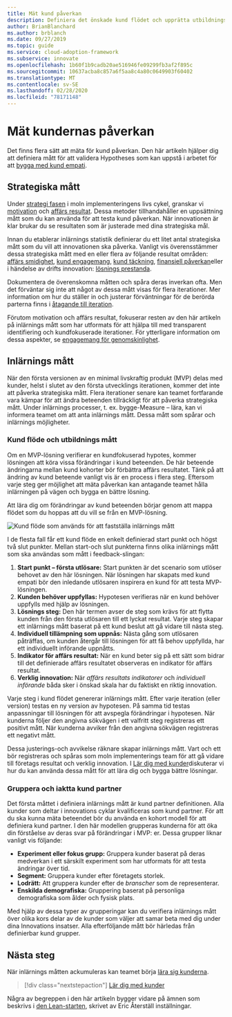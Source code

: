 ```yaml
---
title: Mät kund påverkan
description: Definiera det önskade kund flödet och upprätta utbildnings mått för att mäta kundens beteende och införande.
author: BrianBlanchard
ms.author: brblanch
ms.date: 09/27/2019
ms.topic: guide
ms.service: cloud-adoption-framework
ms.subservice: innovate
ms.openlocfilehash: 1b60f1b9cadb20ae516946fe09299fb3af2f895c
ms.sourcegitcommit: 10637acba8c857a6f5aa8c4a80c0649903f60402
ms.translationtype: MT
ms.contentlocale: sv-SE
ms.lasthandoff: 02/28/2020
ms.locfileid: "78171148"
---
```

# <a name="measure-for-customer-impact"></a>Mät kundernas påverkan

Det finns flera sätt att mäta för kund påverkan. Den här artikeln hjälper dig att definiera mått för att validera Hypotheses som kan uppstå i arbetet för att [bygga med kund empati](./build.md).

## <a name="strategic-metrics"></a>Strategiska mått

Under [strategi fasen](../../strategy/index.md) i moln implementeringens livs cykel, granskar vi [motivation](../../strategy/motivations.md) och [affärs resultat](../../strategy/business-outcomes/index.md). Dessa metoder tillhandahåller en uppsättning mått som du kan använda för att testa kund påverkan. När innovationen är klar brukar du se resultaten som är justerade med dina strategiska mål.

Innan du etablerar inlärnings statistik definierar du ett litet antal strategiska mått som du vill att innovationen ska påverka. Vanligt vis överensstämmer dessa strategiska mått med en eller flera av följande resultat områden: [affärs smidighet](../../strategy/business-outcomes/agility-outcomes.md), [kund engagemang](../../strategy/business-outcomes/engagement-outcomes.md), [kund täckning](../../strategy/business-outcomes/reach-outcomes.md), [finansiell påverkan](../../strategy/business-outcomes/fiscal-outcomes.md)eller i händelse av drifts innovation: [lösnings prestanda](../../strategy/business-outcomes/fiscal-outcomes.md).

Dokumentera de överenskomna måtten och spåra deras inverkan ofta. Men det förväntar sig inte att något av dessa mått visas för flera iterationer. Mer information om hur du ställer in och justerar förväntningar för de berörda parterna finns i [åtagande till iteration](./index.md#commitment-to-iteration).

Förutom motivation och affärs resultat, fokuserar resten av den här artikeln på inlärnings mått som har utformats för att hjälpa till med transparent identifiering och kundfokuserade iterationer. För ytterligare information om dessa aspekter, se [engagemang för genomskinlighet](./index.md#commitment-to-transparency).

## <a name="learning-metrics"></a>Inlärnings mått

När den första versionen av en minimal livskraftig produkt (MVP) delas med kunder, helst i slutet av den första utvecklings iterationen, kommer det inte att påverka strategiska mått. Flera iterationer senare kan teamet fortfarande vara kämpar för att ändra beteenden tillräckligt för att påverka strategiska mått. Under inlärnings processer, t. ex. bygge-Measure – lära, kan vi informera teamet om att anta inlärnings mått. Dessa mått som spårar och inlärnings möjligheter.

### <a name="customer-flow-and-learning-metrics"></a>Kund flöde och utbildnings mått

Om en MVP-lösning verifierar en kundfokuserad hypotes, kommer lösningen att köra vissa förändringar i kund beteenden. De här beteende ändringarna mellan kund kohorter bör förbättra affärs resultatet. Tänk på att ändring av kund beteende vanligt vis är en process i flera steg. Eftersom varje steg ger möjlighet att mäta påverkan kan antagande teamet hålla inlärningen på vägen och bygga en bättre lösning.

Att lära dig om förändringar av kund beteenden börjar genom att mappa flödet som du hoppas att du vill se från en MVP-lösning.

![Kund flöde som används för att fastställa inlärnings mått](../../_images/innovate/customer-flow-learning-metrics.png)

I de flesta fall får ett kund flöde en enkelt definierad start punkt och högst två slut punkter. Mellan start-och slut punkterna finns olika inlärnings mått som ska användas som mått i feedback-slingan:

1. **Start punkt – första utlösare:** Start punkten är det scenario som utlöser behovet av den här lösningen. När lösningen har skapats med kund empati bör den inledande utlösaren inspirera en kund för att testa MVP-lösningen.
2. **Kunden behöver uppfyllas:** Hypotesen verifieras när en kund behöver uppfylls med hjälp av lösningen.
3. **Lösnings steg:** Den här termen avser de steg som krävs för att flytta kunden från den första utlösaren till ett lyckat resultat. Varje steg skapar ett inlärnings mått baserat på ett kund beslut att gå vidare till nästa steg.
4. **Individuell tillämpning som uppnås:** Nästa gång som utlösaren påträffas, om kunden återgår till lösningen för att få behov uppfyllda, har ett individuellt införande uppnåtts.
5. **Indikator för affärs resultat:** När en kund beter sig på ett sätt som bidrar till det definierade affärs resultatet observeras en indikator för affärs resultat.
6. **Verklig innovation:** När *affärs resultats indikatorer* och *individuell införande* båda sker i önskad skala har du faktiskt en riktig innovation.

Varje steg i kund flödet genererar inlärnings mått. Efter varje iteration (eller version) testas en ny version av hypotesen. På samma tid testas anpassningar till lösningen för att avspegla förändringar i hypotesen. När kunderna följer den angivna sökvägen i ett valfritt steg registreras ett positivt mått. När kunderna avviker från den angivna sökvägen registreras ett negativt mått.

Dessa justerings-och avvikelse räknare skapar inlärnings mått. Vart och ett bör registreras och spåras som moln implementerings team för att gå vidare till företags resultat och verklig innovation. I [Lär dig med kunder](./learn.md)diskuterar vi hur du kan använda dessa mått för att lära dig och bygga bättre lösningar.

### <a name="grouping-and-observing-customer-partners"></a>Gruppera och iaktta kund partner

Det första måttet i definiera inlärnings mått är kund partner definitionen. Alla kunder som deltar i innovations cyklar kvalificeras som kund partner. För att du ska kunna mäta beteendet bör du använda en kohort modell för att definiera kund partner. I den här modellen grupperas kunderna för att öka din förståelse av deras svar på förändringar i MVP: er. Dessa grupper liknar vanligt vis följande:

- **Experiment eller fokus grupp:** Gruppera kunder baserat på deras medverkan i ett särskilt experiment som har utformats för att testa ändringar över tid.
- **Segment:** Gruppera kunder efter företagets storlek.
- **Lodrätt:** Att gruppera kunder efter de *branscher* som de representerar.
- **Enskilda demografiska:** Gruppering baserat på personliga demografiska som ålder och fysisk plats.

Med hjälp av dessa typer av grupperingar kan du verifiera inlärnings mått över olika kors delar av de kunder som väljer att samar beta med dig under dina Innovations insatser. Alla efterföljande mått bör härledas från definierbar kund grupper.

## <a name="next-steps"></a>Nästa steg

När inlärnings måtten ackumuleras kan teamet börja [lära sig kunderna](./learn.md).

> [!div class="nextstepaction"]
> [Lär dig med kunder](./learn.md)

Några av begreppen i den här artikeln bygger vidare på ämnen som beskrivs i [den Lean-starten](http://theleanstartup.com/book), skrivet av Eric Återställ inställningar.
